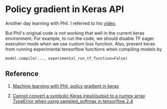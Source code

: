 # Policy gradient in Keras API

Another day learning with Phil. I referred to his [video](https://www.youtube.com/watch?v=IS0V8z8HXrM).

But Phil's original code is not working that well in the current keras environment. For example, to run the code, we should disable TF eager execution mode when we use custom loss function. Also, prevent keras from running experimental tensorflow functions when compiling models by

`model.compile(..., experimental_run_tf_function=False)`

## Reference

1. [Machine learning with Phil, policy gradient in keras](https://www.youtube.com/watch?v=IS0V8z8HXrM)

2. [Cannot convert a symbolic Keras input/output to a numpy array TypeError when using sampled_softmax in tensorflow 2.4](https://stackoverflow.com/questions/65366442/cannot-convert-a-symbolic-keras-input-output-to-a-numpy-array-typeerror-when-usi)
